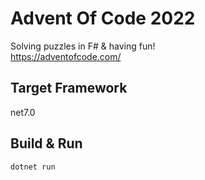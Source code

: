 # Advent Of Code 2022

Solving puzzles in F# & having fun! \
https://adventofcode.com/

## Target Framework
net7.0

## Build & Run

```console
dotnet run
```
